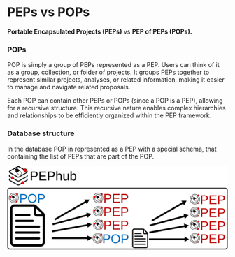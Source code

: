 # PEPs vs POPs

**Portable Encapsulated Projects (PEPs)** vs **PEP of PEPs (POPs).**

### POPs

POP is simply a group of PEPs represented as a PEP. Users can think of it as a group, collection, or folder of projects. 
It groups PEPs together to represent similar projects, analyses, or related information, making it easier to manage and navigate related proposals.

Each POP can contain other PEPs or POPs (since a POP is a PEP), allowing for a recursive structure. 
This recursive nature enables complex hierarchies and relationships to be efficiently organized within the PEP framework.

### Database structure
In the database POP in represented as a PEP with a special schema, that containing the list of PEPs that are part of the POP.

![POPs](../img/pop.svg)
